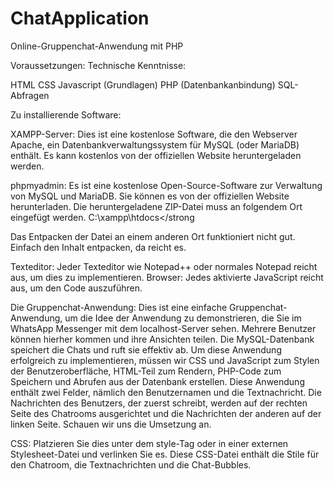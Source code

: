 # ChatApplication

Online-Gruppenchat-Anwendung mit PHP

Voraussetzungen: Technische Kenntnisse:

HTML CSS Javascript (Grundlagen) PHP (Datenbankanbindung) SQL-Abfragen 

Zu installierende Software:

XAMPP-Server: Dies ist eine kostenlose Software, die den Webserver Apache, ein Datenbankverwaltungssystem für MySQL (oder MariaDB) enthält. 
Es kann kostenlos von der offiziellen Website heruntergeladen werden. 

phpmyadmin: Es ist eine kostenlose Open-Source-Software zur Verwaltung von MySQL und MariaDB. 
Sie können es von der offiziellen Website herunterladen. Die heruntergeladene ZIP-Datei muss an folgendem Ort eingefügt werden. C:\xampp\htdocs</strong

Das Entpacken der Datei an einem anderen Ort funktioniert nicht gut. Einfach den Inhalt entpacken, da reicht es. 

Texteditor: Jeder Texteditor wie Notepad++ oder normales Notepad reicht aus, um dies zu implementieren. 
Browser: Jedes aktivierte JavaScript reicht aus, um den Code auszuführen. 

Die Gruppenchat-Anwendung: Dies ist eine einfache Gruppenchat-Anwendung, um die Idee der Anwendung zu demonstrieren, die Sie im WhatsApp Messenger mit dem localhost-Server sehen. 
Mehrere Benutzer können hierher kommen und ihre Ansichten teilen. Die MySQL-Datenbank speichert die Chats und ruft sie effektiv ab. 
Um diese Anwendung erfolgreich zu implementieren, müssen wir CSS und JavaScript zum Stylen der Benutzeroberfläche, HTML-Teil zum Rendern, 
PHP-Code zum Speichern und Abrufen aus der Datenbank erstellen. Diese Anwendung enthält zwei Felder, nämlich den Benutzernamen und die Textnachricht. Die Nachrichten des Benutzers, 
der zuerst schreibt, werden auf der rechten Seite des Chatrooms ausgerichtet und die Nachrichten der anderen auf der linken Seite. Schauen wir uns die Umsetzung an.

CSS: Platzieren Sie dies unter dem style-Tag oder in einer externen Stylesheet-Datei und verlinken Sie es. Diese CSS-Datei enthält die Stile für den Chatroom, 
die Textnachrichten und die Chat-Bubbles.
